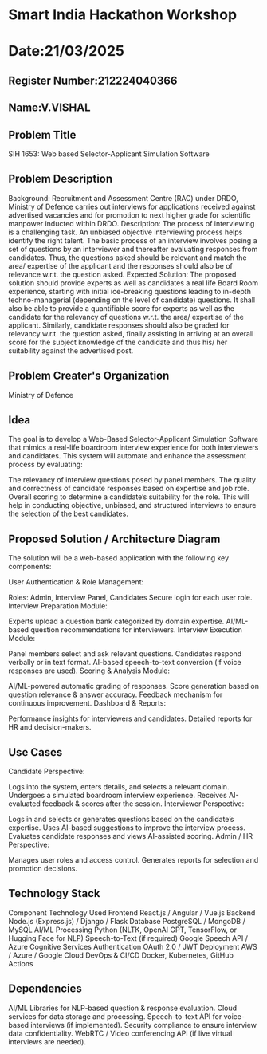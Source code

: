 # Smart India Hackathon Workshop
# Date:21/03/2025
## Register Number:212224040366
## Name:V.VISHAL
## Problem Title
SIH 1653: Web based Selector-Applicant Simulation Software
## Problem Description
Background: Recruitment and Assessment Centre (RAC) under DRDO, Ministry of Defence carries out interviews for applications received against advertised vacancies and for promotion to next higher grade for scientific manpower inducted within DRDO. Description: The process of interviewing is a challenging task. An unbiased objective interviewing process helps identify the right talent. The basic process of an interview involves posing a set of questions by an interviewer and thereafter evaluating responses from candidates. Thus, the questions asked should be relevant and match the area/ expertise of the applicant and the responses should also be of relevance w.r.t. the question asked. Expected Solution: The proposed solution should provide experts as well as candidates a real life Board Room experience, starting with initial ice-breaking questions leading to in-depth techno-managerial (depending on the level of candidate) questions. It shall also be able to provide a quantifiable score for experts as well as the candidate for the relevancy of questions w.r.t. the area/ expertise of the applicant. Similarly, candidate responses should also be graded for relevancy w.r.t. the question asked, finally assisting in arriving at an overall score for the subject knowledge of the candidate and thus his/ her suitability against the advertised post.

## Problem Creater's Organization
Ministry of Defence

## Idea
The goal is to develop a Web-Based Selector-Applicant Simulation Software that mimics a real-life boardroom interview experience for both interviewers and candidates. This system will automate and enhance the assessment process by evaluating:

The relevancy of interview questions posed by panel members.
The quality and correctness of candidate responses based on expertise and job role.
Overall scoring to determine a candidate’s suitability for the role.
This will help in conducting objective, unbiased, and structured interviews to ensure the selection of the best candidates.

## Proposed Solution / Architecture Diagram
The solution will be a web-based application with the following key components:

User Authentication & Role Management:

Roles: Admin, Interview Panel, Candidates
Secure login for each user role.
Interview Preparation Module:

Experts upload a question bank categorized by domain expertise.
AI/ML-based question recommendations for interviewers.
Interview Execution Module:

Panel members select and ask relevant questions.
Candidates respond verbally or in text format.
AI-based speech-to-text conversion (if voice responses are used).
Scoring & Analysis Module:

AI/ML-powered automatic grading of responses.
Score generation based on question relevance & answer accuracy.
Feedback mechanism for continuous improvement.
Dashboard & Reports:

Performance insights for interviewers and candidates.
Detailed reports for HR and decision-makers.

## Use Cases
Candidate Perspective:

Logs into the system, enters details, and selects a relevant domain.
Undergoes a simulated boardroom interview experience.
Receives AI-evaluated feedback & scores after the session.
Interviewer Perspective:

Logs in and selects or generates questions based on the candidate’s expertise.
Uses AI-based suggestions to improve the interview process.
Evaluates candidate responses and views AI-assisted scoring.
Admin / HR Perspective:

Manages user roles and access control.
Generates reports for selection and promotion decisions.


## Technology Stack
Component	Technology Used
Frontend	React.js / Angular / Vue.js
Backend	Node.js (Express.js) / Django / Flask
Database	PostgreSQL / MongoDB / MySQL
AI/ML Processing	Python (NLTK, OpenAI GPT, TensorFlow, or Hugging Face for NLP)
Speech-to-Text (if required)	Google Speech API / Azure Cognitive Services
Authentication	OAuth 2.0 / JWT
Deployment	AWS / Azure / Google Cloud
DevOps & CI/CD	Docker, Kubernetes, GitHub Actions

## Dependencies
AI/ML Libraries for NLP-based question & response evaluation.
Cloud services for data storage and processing.
Speech-to-text API for voice-based interviews (if implemented).
Security compliance to ensure interview data confidentiality.
WebRTC / Video conferencing API (if live virtual interviews are needed).

